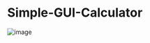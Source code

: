 # Simple-GUI-Calculator

![image](https://user-images.githubusercontent.com/86701905/142979685-6c9d0a88-59f2-4d7f-a1c2-ec9aba284934.png)
